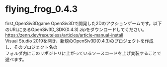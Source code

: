 # flying_frog_0.4.3
first_OpenSiv3Dgame
OpenSiv3Dで開発した2Dのアクションゲームです。以下のURLにあるOpenSiv3D_SDK(0.4.3).zipをダウンロードしてください。<br>
https://zenn.dev/reputeless/articles/article-manual-install<br>
Visual Studio 2019を開き、新規のOpenSiv3D(0.4.3)のプロジェクトを作成し、そのプロジェクト名の<br>
フォルダ内にこのリポジトリに上がっているソースコードを上げ実装することで遊べます。
